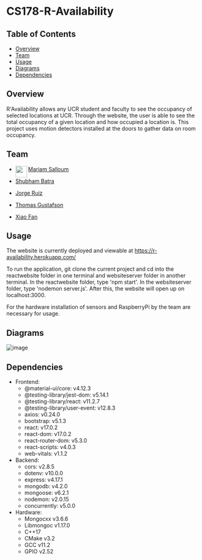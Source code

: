 # CS178-R-Availability 

## Table of Contents
- [Overview](#overview)
- [Team](#team)
- [Usage](#usage)
- [Diagrams](#diagrams)
- [Dependencies](#dependencies)

## Overview
R'Availability allows any UCR student and faculty to see the occupancy of selected locations at UCR. Through the website, the user is able to see the total occupancy of a given location and how occupied a location is. This project uses motion detectors installed at the doors to gather data on room occupancy.

## Team
- <a href="https://github.com/msalloum" target="_blank"><img src="https://avatars3.githubusercontent.com/u/1790819?s=400&v=4" align="left" height="30px">Mariam Salloum </a>

- <a href = "https://github.com/shubham-batra" target="_blank">Shubham Batra</a>

- <a href = "https://github.com/ruiz-jorge" target="_blank">Jorge Ruiz</a>

- <a href = "https://github.com/tgustafson2" target="_blank">Thomas Gustafson</a>

- <a href = "https://github.com/XiaoFan-UCR-CompEngr" target="_blank">Xiao Fan</a>


## Usage

The website is currently deployed and viewable at https://r-availability.herokuapp.com/

To run the application, git clone the current project and cd into the reactwebsite folder in one terminal and websiteserver folder in another terminal. In the reactwebsite folder, type 'npm start'. In the websiteserver folder, type 'nodemon server.js'. After this, the website will open up on localhost:3000.

For the hardware installation of sensors and RaspberryPi by the team are necessary for usage.


<Screenshot of application>
  
## Diagrams
 
![image](https://user-images.githubusercontent.com/19676276/144738029-82062485-f564-4237-9b74-bce7f1173abc.png)

  
## Dependencies
- Frontend:
  - @material-ui/core: v4.12.3
  - @testing-library/jest-dom: v5.14.1
  - @testing-library/react: v11.2.7
  - @testing-library/user-event: v12.8.3
  - axios: v0.24.0
  - bootstrap: v5.1.3
  - react: v17.0.2
  - react-dom: v17.0.2
  - react-router-dom: v5.3.0
  - react-scripts: v4.0.3
  - web-vitals: v1.1.2
- Backend:
  - cors: v2.8.5
  - dotenv: v10.0.0
  - express: v4.17.1
  - mongodb: v4.2.0
  - mongoose: v6.2.1
  - nodemon: v2.0.15
  - concurrently: v5.0.0
- Hardware:
  - Mongocxx v3.6.6
  - Libmongoc v1.17.0
  - C++17
  - CMake v3.2
  - GCC v11.2
  - GPIO v2.52

